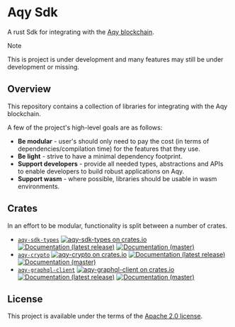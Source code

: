 # Aqy Sdk

A rust Sdk for integrating with the [Aqy blockchain](https://docs.aqy.io/).

> [!NOTE]
> This is project is under development and many features may still be under
> development or missing.

## Overview

This repository contains a collection of libraries for integrating with the Aqy blockchain.

A few of the project's high-level goals are as follows:

* **Be modular** - user's should only need to pay the cost (in terms of dependencies/compilation time) for the features that they use.
* **Be light** - strive to have a minimal dependency footprint.
* **Support developers** - provide all needed types, abstractions and APIs to enable developers to build robust applications on Aqy.
* **Support wasm** - where possible, libraries should be usable in wasm environments.

## Crates

In an effort to be modular, functionality is split between a number of crates.

* [`aqy-sdk-types`](crates/aqy-sdk-types)
    [![aqy-sdk-types on crates.io](https://img.shields.io/crates/v/aqy-sdk-types)](https://crates.io/crates/aqy-sdk-types)
    [![Documentation (latest release)](https://img.shields.io/badge/docs-latest-brightgreen)](https://docs.rs/aqy-sdk-types)
    [![Documentation (master)](https://img.shields.io/badge/docs-master-59f)](https://mystenlabs.github.io/aqy-rust-sdk/aqy_sdk_types/)
* [`aqy-crypto`](crates/aqy-crypto)
    [![aqy-crypto on crates.io](https://img.shields.io/crates/v/aqy-crypto)](https://crates.io/crates/aqy-crypto)
    [![Documentation (latest release)](https://img.shields.io/badge/docs-latest-brightgreen)](https://docs.rs/aqy-crypto)
    [![Documentation (master)](https://img.shields.io/badge/docs-master-59f)](https://mystenlabs.github.io/aqy-rust-sdk/aqy_crypto/)
* [`aqy-graphql-client`](crates/aqy-graphql-client)
    [![aqy-graphql-client on crates.io](https://img.shields.io/crates/v/aqy-graphql-client)](https://crates.io/crates/aqy-graphql-client)
    [![Documentation (latest release)](https://img.shields.io/badge/docs-latest-brightgreen)](https://docs.rs/aqy-graphql-client)
    [![Documentation (master)](https://img.shields.io/badge/docs-master-59f)](https://mystenlabs.github.io/aqy-rust-sdk/aqy-graphql-client/)

## License

This project is available under the terms of the [Apache 2.0 license](LICENSE).
